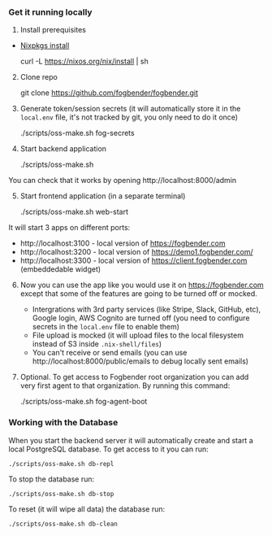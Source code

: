 ### Get it running locally

1. Install prerequisites

- [Nixpkgs install](https://nixos.org/nix/download.html)

  curl -L https://nixos.org/nix/install | sh

2. Clone repo

   git clone https://github.com/fogbender/fogbender.git

3. Generate token/session secrets (it will automatically store it in the `local.env` file, it's not tracked by git, you only need to do it once)

   ./scripts/oss-make.sh fog-secrets

4. Start backend application

   ./scripts/oss-make.sh

You can check that it works by opening http://localhost:8000/admin

5. Start frontend application (in a separate terminal)

   ./scripts/oss-make.sh web-start

It will start 3 apps on different ports:

- http://localhost:3100 - local version of https://fogbender.com
- http://localhost:3200 - local version of https://demo1.fogbender.com/
- http://localhost:3300 - local version of https://client.fogbender.com (embeddedable widget)

6. Now you can use the app like you would use it on https://fogbender.com except that some of the features are going to be turned off or mocked.

   - Intergrations with 3rd party services (like Stripe, Slack, GitHub, etc), Google login, AWS Cognito are turned off (you need to configure secrets in the `local.env` file to enable them)
   - File upload is mocked (it will upload files to the local filesystem instead of S3 inside `.nix-shell/files`)
   - You can't receive or send emails (you can use http://localhost:8000/public/emails to debug locally sent emails)

7. Optional. To get access to Fogbender root organization you can add very first agent to that organization. By running this command:

    ./scripts/oss-make.sh fog-agent-boot


### Working with the Database

When you start the backend server it will automatically create and start a local PostgreSQL database. To get access to it you can run:

    ./scripts/oss-make.sh db-repl

To stop the database run:

    ./scripts/oss-make.sh db-stop

To reset (it will wipe all data) the database run:

    ./scripts/oss-make.sh db-clean
